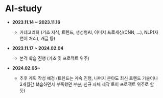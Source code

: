 # AI-study

* **2023.11.14 ~ 2023.11.16**
  * 카테고리화 (기초 지식, 트렌드, 생성형AI, 이미지 프로세싱(CNN, ...), NLP(자연어 처리), 캐글 등)

* **2023.11.17 ~ 2024.02.04**
  * 본격 학습 진행 (기초 및 프로젝트 위주)
 
* **2024.02.05~**
  * 추후 계획 작성 예정 (트렌드는 계속 진행, 나머지 분야도 최신 트렌드 기술이나 3개월간 학습하면서 부족했던 부분, 신규 자체 제작 토이 프로젝트 위주로 할듯)
